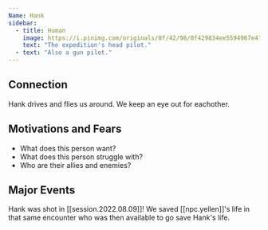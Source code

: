 ```yaml
---
Name: Hank
sidebar:
  - title: Human
    image: https://i.pinimg.com/originals/0f/42/98/0f429834ee5594967e475892c4242ec6.jpg
    text: "The expedition's head pilot."
  - text: "Also a gun pilot."
---
```


## Connection

Hank drives and flies us around. We keep an eye out for eachother.

## Motivations and Fears

- What does this person want?
- What does this person struggle with?
- Who are their allies and enemies?

## Major Events

Hank was shot in [[session.2022.08.09]]! We saved [[npc.yellen]]'s life in that same encounter who was then available to go save Hank's life.
